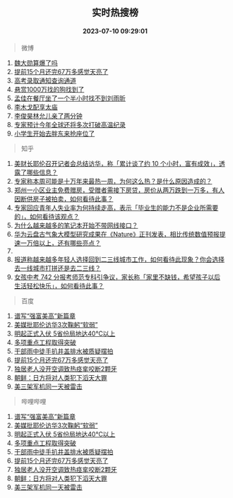 <div align="center"><h2>实时热搜榜</h2><h4>2023-07-10 09:29:01</h4></div>

> 微博  

1. [魏大勋算爆了吗](https://s.weibo.com/weibo?q=%23%E9%AD%8F%E5%A4%A7%E5%8B%8B%E7%AE%97%E7%88%86%E4%BA%86%E5%90%97%23&t=31&band_rank=1&Refer=top)<br />
2. [提前15个月还完67万多感觉天亮了](https://s.weibo.com/weibo?q=%23%E6%8F%90%E5%89%8D15%E4%B8%AA%E6%9C%88%E8%BF%98%E5%AE%8C67%E4%B8%87%E5%A4%9A%E6%84%9F%E8%A7%89%E5%A4%A9%E4%BA%AE%E4%BA%86%23&t=31&band_rank=2&Refer=top)<br />
3. [高考录取通知查询通道](https://s.weibo.com/weibo?q=%23%E9%AB%98%E8%80%83%E5%BD%95%E5%8F%96%E9%80%9A%E7%9F%A5%E6%9F%A5%E8%AF%A2%E9%80%9A%E9%81%93%23&t=31&band_rank=3&Refer=top)<br />
4. [悬赏1000万找的狗找到了](https://s.weibo.com/weibo?q=%23%E6%82%AC%E8%B5%8F1000%E4%B8%87%E6%89%BE%E7%9A%84%E7%8B%97%E6%89%BE%E5%88%B0%E4%BA%86%23&t=31&band_rank=4&Refer=top)<br />
5. [孟佳在餐厅坐了一个半小时找不到刘雨昕](https://s.weibo.com/weibo?q=%E5%AD%9F%E4%BD%B3%E5%9C%A8%E9%A4%90%E5%8E%85%E5%9D%90%E4%BA%86%E4%B8%80%E4%B8%AA%E5%8D%8A%E5%B0%8F%E6%97%B6%E6%89%BE%E4%B8%8D%E5%88%B0%E5%88%98%E9%9B%A8%E6%98%95&t=31&band_rank=5&Refer=top)<br />
6. [李木戈配享太庙](https://s.weibo.com/weibo?q=%23%E6%9D%8E%E6%9C%A8%E6%88%88%E9%85%8D%E4%BA%AB%E5%A4%AA%E5%BA%99%23&t=31&band_rank=6&Refer=top)<br />
7. [李俊昊林允儿亲了两分钟](https://s.weibo.com/weibo?q=%23%E6%9D%8E%E4%BF%8A%E6%98%8A%E6%9E%97%E5%85%81%E5%84%BF%E4%BA%B2%E4%BA%86%E4%B8%A4%E5%88%86%E9%92%9F%23&t=31&band_rank=7&Refer=top)<br />
8. [专家预计今年全球还将多次打破高温纪录](https://s.weibo.com/weibo?q=%23%E4%B8%93%E5%AE%B6%E9%A2%84%E8%AE%A1%E4%BB%8A%E5%B9%B4%E5%85%A8%E7%90%83%E8%BF%98%E5%B0%86%E5%A4%9A%E6%AC%A1%E6%89%93%E7%A0%B4%E9%AB%98%E6%B8%A9%E7%BA%AA%E5%BD%95%23&t=31&band_rank=8&Refer=top)<br />
9. [小学生开始去胖东来抢座位了](https://s.weibo.com/weibo?q=%23%E5%B0%8F%E5%AD%A6%E7%94%9F%E5%BC%80%E5%A7%8B%E5%8E%BB%E8%83%96%E4%B8%9C%E6%9D%A5%E6%8A%A2%E5%BA%A7%E4%BD%8D%E4%BA%86%23&t=31&band_rank=9&Refer=top)<br />

> 知乎  

1. [美财长耶伦召开记者会总结访华，称「累计谈了约 10 个小时，富有成效」，透露了哪些信息？](https://www.zhihu.com/question/611205658)<br />
2. [专家称本周可能是十万年来最热一周，为何这么热？是什么原因造成的？](https://www.zhihu.com/question/611194015)<br />
3. [郑州一小区业主免费赠房，受赠者需接下房贷，房价从两万跌到一万多，有人因断供房子被拍卖，如何看待此事？](https://www.zhihu.com/question/611125322)<br />
4. [专家回应青年人失业率为何持续走高，表示「毕业生的能力不是企业所需要的」，如何看待该观点？](https://www.zhihu.com/question/611222540)<br />
5. [为什么越来越多的笔记本开始不带网线接口？](https://www.zhihu.com/question/604395192)<br />
6. [华为云盘古气象大模型研究成果在《Nature》正刊发表，相比传统数值预报提速一万倍以上，还有哪些亮点？](https://www.zhihu.com/question/610665117)<br />
7. []()<br />
8. [报道称越来越多年轻人选择回到二三线城市工作，如何看待此现象？你会选择去一线城市打拼还是去二三线？](https://www.zhihu.com/question/610805619)<br />
9. [女孩中考 742 分报考师范专科引争议，家长称「家里不缺钱，希望孩子以后生活轻松快乐」，如何看待此事？](https://www.zhihu.com/question/611196621)<br />

> 百度  

1. [谱写“强富美高”新篇章](https://www.baidu.com/s?wd=%E8%B0%B1%E5%86%99%E2%80%9C%E5%BC%BA%E5%AF%8C%E7%BE%8E%E9%AB%98%E2%80%9D%E6%96%B0%E7%AF%87%E7%AB%A0&sa=fyb_news&rsv_dl=fyb_news)<br />
2. [美媒批耶伦访华3次鞠躬“软弱”](https://www.baidu.com/s?wd=%E7%BE%8E%E5%AA%92%E6%89%B9%E8%80%B6%E4%BC%A6%E8%AE%BF%E5%8D%8E3%E6%AC%A1%E9%9E%A0%E8%BA%AC%E2%80%9C%E8%BD%AF%E5%BC%B1%E2%80%9D&sa=fyb_news&rsv_dl=fyb_news)<br />
3. [明起正式入伏 5省份局地达40℃以上](https://www.baidu.com/s?wd=%E6%98%8E%E8%B5%B7%E6%AD%A3%E5%BC%8F%E5%85%A5%E4%BC%8F+5%E7%9C%81%E4%BB%BD%E5%B1%80%E5%9C%B0%E8%BE%BE40%E2%84%83%E4%BB%A5%E4%B8%8A&sa=fyb_news&rsv_dl=fyb_news)<br />
4. [多项重点工程取得突破](https://www.baidu.com/s?wd=%E5%A4%9A%E9%A1%B9%E9%87%8D%E7%82%B9%E5%B7%A5%E7%A8%8B%E5%8F%96%E5%BE%97%E7%AA%81%E7%A0%B4&sa=fyb_news&rsv_dl=fyb_news)<br />
5. [干部雨中徒手扒井盖排水被质疑摆拍](https://www.baidu.com/s?wd=%E5%B9%B2%E9%83%A8%E9%9B%A8%E4%B8%AD%E5%BE%92%E6%89%8B%E6%89%92%E4%BA%95%E7%9B%96%E6%8E%92%E6%B0%B4%E8%A2%AB%E8%B4%A8%E7%96%91%E6%91%86%E6%8B%8D&sa=fyb_news&rsv_dl=fyb_news)<br />
6. [提前15个月还完67万多感觉天亮了](https://www.baidu.com/s?wd=%E6%8F%90%E5%89%8D15%E4%B8%AA%E6%9C%88%E8%BF%98%E5%AE%8C67%E4%B8%87%E5%A4%9A%E6%84%9F%E8%A7%89%E5%A4%A9%E4%BA%AE%E4%BA%86&sa=fyb_news&rsv_dl=fyb_news)<br />
7. [独居老人没开空调致热痉挛咬断2颗牙](https://www.baidu.com/s?wd=%E7%8B%AC%E5%B1%85%E8%80%81%E4%BA%BA%E6%B2%A1%E5%BC%80%E7%A9%BA%E8%B0%83%E8%87%B4%E7%83%AD%E7%97%89%E6%8C%9B%E5%92%AC%E6%96%AD2%E9%A2%97%E7%89%99&sa=fyb_news&rsv_dl=fyb_news)<br />
8. [朝鲜：日方将对人类犯下滔天大罪](https://www.baidu.com/s?wd=%E6%9C%9D%E9%B2%9C%EF%BC%9A%E6%97%A5%E6%96%B9%E5%B0%86%E5%AF%B9%E4%BA%BA%E7%B1%BB%E7%8A%AF%E4%B8%8B%E6%BB%94%E5%A4%A9%E5%A4%A7%E7%BD%AA&sa=fyb_news&rsv_dl=fyb_news)<br />
9. [美三架军机同一天被雷击](https://www.baidu.com/s?wd=%E7%BE%8E%E4%B8%89%E6%9E%B6%E5%86%9B%E6%9C%BA%E5%90%8C%E4%B8%80%E5%A4%A9%E8%A2%AB%E9%9B%B7%E5%87%BB&sa=fyb_news&rsv_dl=fyb_news)<br />

> 哔哩哔哩  

1. [谱写“强富美高”新篇章](https://www.baidu.com/s?wd=%E8%B0%B1%E5%86%99%E2%80%9C%E5%BC%BA%E5%AF%8C%E7%BE%8E%E9%AB%98%E2%80%9D%E6%96%B0%E7%AF%87%E7%AB%A0&sa=fyb_news&rsv_dl=fyb_news)<br />
2. [美媒批耶伦访华3次鞠躬“软弱”](https://www.baidu.com/s?wd=%E7%BE%8E%E5%AA%92%E6%89%B9%E8%80%B6%E4%BC%A6%E8%AE%BF%E5%8D%8E3%E6%AC%A1%E9%9E%A0%E8%BA%AC%E2%80%9C%E8%BD%AF%E5%BC%B1%E2%80%9D&sa=fyb_news&rsv_dl=fyb_news)<br />
3. [明起正式入伏 5省份局地达40℃以上](https://www.baidu.com/s?wd=%E6%98%8E%E8%B5%B7%E6%AD%A3%E5%BC%8F%E5%85%A5%E4%BC%8F+5%E7%9C%81%E4%BB%BD%E5%B1%80%E5%9C%B0%E8%BE%BE40%E2%84%83%E4%BB%A5%E4%B8%8A&sa=fyb_news&rsv_dl=fyb_news)<br />
4. [多项重点工程取得突破](https://www.baidu.com/s?wd=%E5%A4%9A%E9%A1%B9%E9%87%8D%E7%82%B9%E5%B7%A5%E7%A8%8B%E5%8F%96%E5%BE%97%E7%AA%81%E7%A0%B4&sa=fyb_news&rsv_dl=fyb_news)<br />
5. [干部雨中徒手扒井盖排水被质疑摆拍](https://www.baidu.com/s?wd=%E5%B9%B2%E9%83%A8%E9%9B%A8%E4%B8%AD%E5%BE%92%E6%89%8B%E6%89%92%E4%BA%95%E7%9B%96%E6%8E%92%E6%B0%B4%E8%A2%AB%E8%B4%A8%E7%96%91%E6%91%86%E6%8B%8D&sa=fyb_news&rsv_dl=fyb_news)<br />
6. [提前15个月还完67万多感觉天亮了](https://www.baidu.com/s?wd=%E6%8F%90%E5%89%8D15%E4%B8%AA%E6%9C%88%E8%BF%98%E5%AE%8C67%E4%B8%87%E5%A4%9A%E6%84%9F%E8%A7%89%E5%A4%A9%E4%BA%AE%E4%BA%86&sa=fyb_news&rsv_dl=fyb_news)<br />
7. [独居老人没开空调致热痉挛咬断2颗牙](https://www.baidu.com/s?wd=%E7%8B%AC%E5%B1%85%E8%80%81%E4%BA%BA%E6%B2%A1%E5%BC%80%E7%A9%BA%E8%B0%83%E8%87%B4%E7%83%AD%E7%97%89%E6%8C%9B%E5%92%AC%E6%96%AD2%E9%A2%97%E7%89%99&sa=fyb_news&rsv_dl=fyb_news)<br />
8. [朝鲜：日方将对人类犯下滔天大罪](https://www.baidu.com/s?wd=%E6%9C%9D%E9%B2%9C%EF%BC%9A%E6%97%A5%E6%96%B9%E5%B0%86%E5%AF%B9%E4%BA%BA%E7%B1%BB%E7%8A%AF%E4%B8%8B%E6%BB%94%E5%A4%A9%E5%A4%A7%E7%BD%AA&sa=fyb_news&rsv_dl=fyb_news)<br />
9. [美三架军机同一天被雷击](https://www.baidu.com/s?wd=%E7%BE%8E%E4%B8%89%E6%9E%B6%E5%86%9B%E6%9C%BA%E5%90%8C%E4%B8%80%E5%A4%A9%E8%A2%AB%E9%9B%B7%E5%87%BB&sa=fyb_news&rsv_dl=fyb_news)<br />
